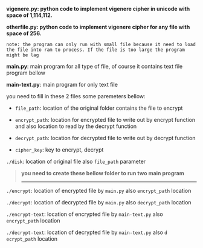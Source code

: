 **vigenere.py: python code to implement vigenere cipher in unicode with space of 1,114,112.**

**otherfile.py: python code to implement vigenere cipher for any file with space of 256.**

    note: the program can only run with small file because it need to load the file into ram to process. If the file is too large the program might be lag

**main.py**: main program for all type of file, of course it contains text file program bellow

**main-text.py**: main program for only text file 

you need to fill in these 2 files some paremeters bellow:

* `file_path`: location of the original folder contains the file to encrypt
* `encrypt_path`: location for encrypted file to write out by encrypt function and also location to read by the decrypt function

* `decrypt_path`: location for decrypted file to write out by decrypt function
* `cipher_key`: key to encrypt, decrypt

`./disk`: location of original file also `file_path` parameter

> **you need to create these bellow folder to run two main program**
>
> ---
>
>

`./encrypt`: location of encrypted file by `main.py` also `encrypt_path` location

`./decrypt`: location of decrypted file by `main.py` also `decrypt_path` location

`./encrypt-text`: location of encrypted file by `main-text.py` also `encrypt_path` location

`./decrypt-text`: location of decrypted file by `main-text.py` also `d		ecrypt_path` location
